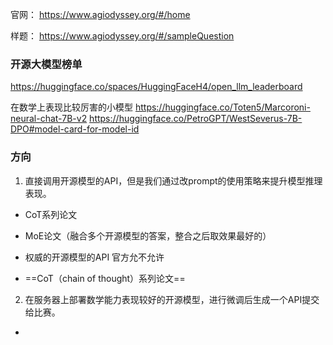 ---
---


官网： https://www.agiodyssey.org/#/home

样题： https://www.agiodyssey.org/#/sampleQuestion

### 开源大模型榜单 
 https://huggingface.co/spaces/HuggingFaceH4/open_llm_leaderboard

在数学上表现比较厉害的小模型
https://huggingface.co/Toten5/Marcoroni-neural-chat-7B-v2
https://huggingface.co/PetroGPT/WestSeverus-7B-DPO#model-card-for-model-id

### 方向
1. 直接调用开源模型的API，但是我们通过改prompt的使用策略来提升模型推理表现。
+ CoT系列论文
+ MoE论文（融合多个开源模型的答案，整合之后取效果最好的）


+ 权威的开源模型的API  官方允不允许
+ ==CoT（chain of thought）系列论文==


2. 在服务器上部署数学能力表现较好的开源模型，进行微调后生成一个API提交给比赛。
+ 